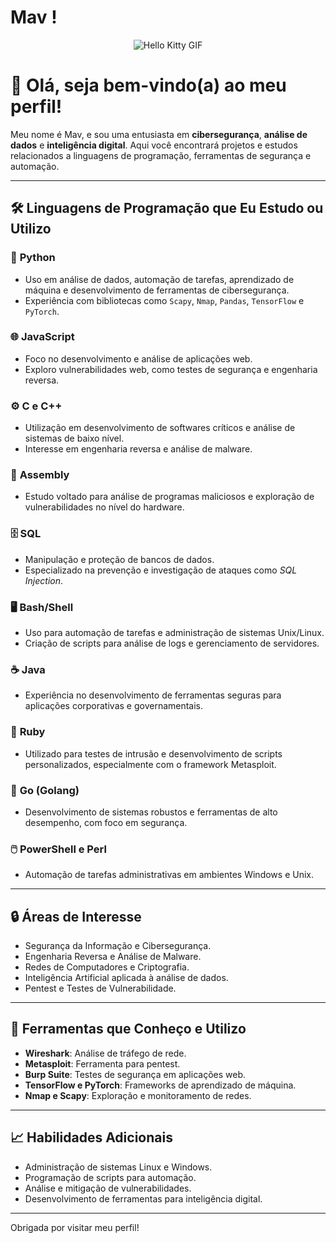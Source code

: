 # Mav !

<div align="center">
  <img src="https://media.tenor.com/YcSbUdAyjy4AAAAi/cute-hello-kitty.gif" alt="Hello Kitty GIF">
</div>

# 👋 Olá, seja bem-vindo(a) ao meu perfil!

Meu nome é Mav, e sou uma entusiasta em **cibersegurança**, **análise de dados** e **inteligência digital**. Aqui você encontrará projetos e estudos relacionados a linguagens de programação, ferramentas de segurança e automação.

---

## 🛠️ **Linguagens de Programação que Eu Estudo ou Utilizo**

### 🐍 **Python**
- Uso em análise de dados, automação de tarefas, aprendizado de máquina e desenvolvimento de ferramentas de cibersegurança.
- Experiência com bibliotecas como `Scapy`, `Nmap`, `Pandas`, `TensorFlow` e `PyTorch`.

### 🌐 **JavaScript**
- Foco no desenvolvimento e análise de aplicações web.
- Exploro vulnerabilidades web, como testes de segurança e engenharia reversa.

### ⚙️ **C e C++**
- Utilização em desenvolvimento de softwares críticos e análise de sistemas de baixo nível.
- Interesse em engenharia reversa e análise de malware.

### 🔩 **Assembly**
- Estudo voltado para análise de programas maliciosos e exploração de vulnerabilidades no nível do hardware.

### 🗄️ **SQL**
- Manipulação e proteção de bancos de dados.
- Especializado na prevenção e investigação de ataques como *SQL Injection*.

### 🖥️ **Bash/Shell**
- Uso para automação de tarefas e administração de sistemas Unix/Linux.
- Criação de scripts para análise de logs e gerenciamento de servidores.

### ☕ **Java**
- Experiência no desenvolvimento de ferramentas seguras para aplicações corporativas e governamentais.

### 💎 **Ruby**
- Utilizado para testes de intrusão e desenvolvimento de scripts personalizados, especialmente com o framework Metasploit.

### 🚀 **Go (Golang)**
- Desenvolvimento de sistemas robustos e ferramentas de alto desempenho, com foco em segurança.

### 🖱️ **PowerShell e Perl**
- Automação de tarefas administrativas em ambientes Windows e Unix.

---

## 🔒 **Áreas de Interesse**

- Segurança da Informação e Cibersegurança.
- Engenharia Reversa e Análise de Malware.
- Redes de Computadores e Criptografia.
- Inteligência Artificial aplicada à análise de dados.
- Pentest e Testes de Vulnerabilidade.

---

## 🌟 **Ferramentas que Conheço e Utilizo**

- **Wireshark**: Análise de tráfego de rede.
- **Metasploit**: Ferramenta para pentest.
- **Burp Suite**: Testes de segurança em aplicações web.
- **TensorFlow e PyTorch**: Frameworks de aprendizado de máquina.
- **Nmap e Scapy**: Exploração e monitoramento de redes.

---

## 📈 **Habilidades Adicionais**
- Administração de sistemas Linux e Windows.
- Programação de scripts para automação.
- Análise e mitigação de vulnerabilidades.
- Desenvolvimento de ferramentas para inteligência digital.

---

Obrigada por visitar meu perfil!

